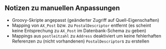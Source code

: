 Notizen zu manuellen Anpassungen
--------------------------------

- Groovy-Skripte angepasst (geänderter Zugriff auf Quell-Eigenschaften)
- Mapping von `AX_Post` bzw. zu `PostalDescriptor` entfernt (es scheint keine Entsprechung zu `AX_Post` im Datenbank-Schema zu geben)
- Mappings aus `postleitzahl` zu `Address` deaktiviert um keine fehlerhaften Referenzen zu (nicht vorhandenen) `PostalDescriptor`s zu erstellen
